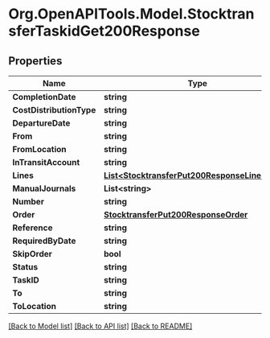 # Org.OpenAPITools.Model.StocktransferTaskidGet200Response

## Properties

Name | Type | Description | Notes
------------ | ------------- | ------------- | -------------
**CompletionDate** | **string** |  | [optional] 
**CostDistributionType** | **string** |  | [optional] 
**DepartureDate** | **string** |  | [optional] 
**From** | **string** |  | [optional] 
**FromLocation** | **string** |  | [optional] 
**InTransitAccount** | **string** |  | [optional] 
**Lines** | [**List&lt;StocktransferPut200ResponseLinesInner&gt;**](StocktransferPut200ResponseLinesInner.md) |  | [optional] 
**ManualJournals** | **List&lt;string&gt;** |  | [optional] 
**Number** | **string** |  | [optional] 
**Order** | [**StocktransferPut200ResponseOrder**](StocktransferPut200ResponseOrder.md) |  | [optional] 
**Reference** | **string** |  | [optional] 
**RequiredByDate** | **string** |  | [optional] 
**SkipOrder** | **bool** |  | [optional] 
**Status** | **string** |  | [optional] 
**TaskID** | **string** |  | [optional] 
**To** | **string** |  | [optional] 
**ToLocation** | **string** |  | [optional] 

[[Back to Model list]](../README.md#documentation-for-models) [[Back to API list]](../README.md#documentation-for-api-endpoints) [[Back to README]](../README.md)

